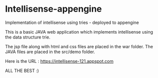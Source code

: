 # Intellisense-appengine
Implementation of intellisense using tries - deployed to appengine


This is a basic JAVA web application which implements intellisense using the data structure trie.

The jsp file along with html and css files are placed in the war folder. The JAVA files are placed in the src/demo folder.

Here is the URL : https://intellisense-121.appspot.com

ALL THE BEST :)
